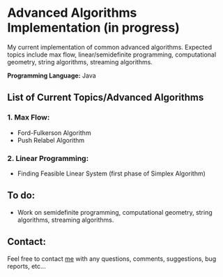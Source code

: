 # Advanced Algorithms Implementation (in progress)
My current implementation of common advanced algorithms. Expected topics include max flow, linear/semidefinite programming, computational geometry, string algorithms, streaming algorithms.

**Programming Language:** Java

## List of Current Topics/Advanced Algorithms
### 1. Max Flow:
  - Ford-Fulkerson Algorithm
  - Push Relabel Algorithm
### 2. Linear Programming:
  - Finding Feasible Linear System (first phase of Simplex Algorithm)

## To do:
- Work on semidefinite programming, computational geometry, string algorithms, streaming algorithms.

## Contact:

Feel free to contact [me](hle7@u.rochester.edu) with any questions, comments,
suggestions, bug reports, etc...


